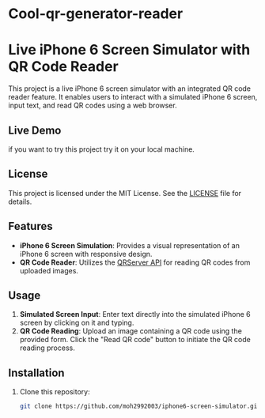 # Cool-qr-generator-reader

# Live iPhone 6 Screen Simulator with QR Code Reader

This project is a live iPhone 6 screen simulator with an integrated QR code reader feature. It enables users to interact with a simulated iPhone 6 screen, input text, and read QR codes using a web browser.

## Live Demo

if you want to try this project try it on your local machine.

## License

This project is licensed under the MIT License. See the [LICENSE](LICENSE) file for details.


## Features

- **iPhone 6 Screen Simulation**: Provides a visual representation of an iPhone 6 screen with responsive design.
- **QR Code Reader**: Utilizes the [QRServer API](http://api.qrserver.com/v1/read-qr-code/) for reading QR codes from uploaded images.

## Usage

1. **Simulated Screen Input**: Enter text directly into the simulated iPhone 6 screen by clicking on it and typing.
2. **QR Code Reading**: Upload an image containing a QR code using the provided form. Click the "Read QR code" button to initiate the QR code reading process.

## Installation

1. Clone this repository:

   ```bash
   git clone https://github.com/moh2992003/iphone6-screen-simulator.git
